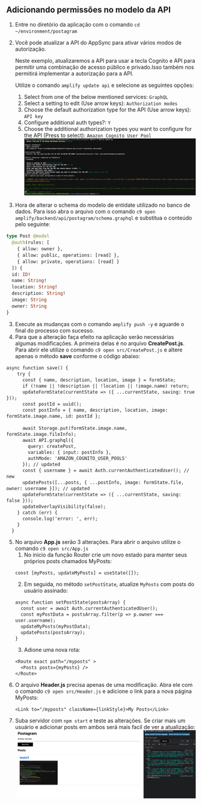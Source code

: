## Adicionando permissões no modelo da API

1. Entre no diretório da aplicação com o comando `cd ~/environment/postagram`
1. Você pode atualizar a API do AppSync para ativar vários modos de autorização.

    Neste exemplo, atualizaremos a API para usar a tecla Cognito e API para permitir uma combinação de acesso público e privado.Isso também nos permitirá implementar a autorização para a API.

    Utilize o comando `amplify update api` e selecione as seguintes opções:
    1. Select from one of the below mentioned services: `GraphQL`
    2. Select a setting to edit (Use arrow keys): `Authorization modes`
    3. Choose the default authorization type for the API (Use arrow keys): `API key`
    4. Configure additional auth types?: `Y`
    5. Choose the additional authorization types you want to configure for the API (Press <space> to select): `Amazon Cognito User Pool`
    ![](img/role1.png)
2. Hora de alterar o schema do modelo de entidate utilizado no banco de dados. Para isso abra o arquivo com o comando `c9 open amplify/backend/api/postagram/schema.graphql` e substitua o conteúdo pelo seguinte:
``` graphql
type Post @model
  @auth(rules: [
    { allow: owner },
    { allow: public, operations: [read] },
    { allow: private, operations: [read] }
  ]) {
  id: ID!
  name: String!
  location: String!
  description: String!
  image: String
  owner: String
}

```
3. Execute as mudanças com o comando `amplify push -y` e aguarde o final do processo com sucesso.
4. Para que a alteração faça efeito na aplicação serão necessárias algumas modificações. A primeira delas é no arquivo <b>CreatePost.js</b>. Para abrir ele utilize o comando `c9 open src/CreatePost.js` e altere apenas o método <b>save</b> conforme o código abaixo:
```node
async function save() {
    try {
      const { name, description, location, image } = formState;
      if (!name || !description || !location || !image.name) return;
      updateFormState(currentState => ({ ...currentState, saving: true }));
      const postId = uuid();
      const postInfo = { name, description, location, image: formState.image.name, id: postId };
  
      await Storage.put(formState.image.name, formState.image.fileInfo);
      await API.graphql({
        query: createPost,
        variables: { input: postInfo },
        authMode: 'AMAZON_COGNITO_USER_POOLS'
      }); // updated
      const { username } = await Auth.currentAuthenticatedUser(); // new
      updatePosts([...posts, { ...postInfo, image: formState.file, owner: username }]); // updated
      updateFormState(currentState => ({ ...currentState, saving: false }));
      updateOverlayVisibility(false);
    } catch (err) {
      console.log('error: ', err);
    }
  }
```
5. No arquivo <b>App.js</b> serão 3 alterações. Para abrir o arquivo utilize o comando `c9 open src/App.js`
   1. No inicio da função Router crie um novo estado para manter seus próprios posts chamados MyPosts:
   ``` node
   const [myPosts, updateMyPosts] = useState([]);
   ```
   2. Em seguida, no método `setPostState`, atualize `MyPosts` com posts do usuário assinado:
    ``` node
    async function setPostState(postsArray) {
      const user = await Auth.currentAuthenticatedUser();
      const myPostData = postsArray.filter(p => p.owner === user.username);
      updateMyPosts(myPostData);
      updatePosts(postsArray);
    }
    ```
   3. Adione uma nova rota:
    ``` node
    <Route exact path="/myposts" >
      <Posts posts={myPosts} />
    </Route>
    ```
6. O arquivo <b>Header.js</b> precisa apenas de uma modificação. Abra ele com o comando `c9 open src/Header.js` e adicione o link para a nova página MyPosts:
   ``` node
   <Link to="/myposts" className={linkStyle}>My Posts</Link>
   ```
7. Suba servidor com `npm start` e teste as alterações. Se criar mais um usuário e adicionar posts em ambos será mais facil de ver a atualização:
   ![](img/role2.png)
